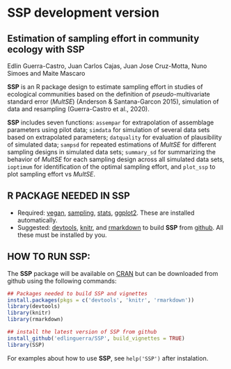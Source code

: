 
<!-- README.md is generated from README.Rmd. Please edit that file -->

# SSP development version

## Estimation of sampling effort in community ecology with SSP

Edlin Guerra-Castro, Juan Carlos Cajas, Juan Jose Cruz-Motta, Nuno
Simoes and Maite Mascaro

**SSP** is an R package design to estimate sampling effort in studies of
ecological communities based on the definition of *pseudo*-multivariate
standard error (*MultSE*) (Anderson & Santana-Garcon 2015), simulation
of data and resampling (Guerra-Castro et al., 2020).

**SSP** includes seven functions: `assempar` for extrapolation of
assemblage parameters using pilot data; `simdata` for simulation of
several data sets based on extrapolated parameters; `datquality` for
evaluation of plausibility of simulated data; `sampsd` for repeated
estimations of *MultSE* for different sampling designs in simulated data
sets; `summary_sd` for summarizing the behavior of *MultSE* for each
sampling design across all simulated data sets, `ioptimum` for
identification of the optimal sampling effort, and `plot_ssp` to plot
sampling effort vs *MultSE*.

## R PACKAGE NEEDED IN SSP

  - Required: [vegan](https://CRAN.R-project.org/package=vegan),
    [sampling](https://CRAN.R-project.org/package=sampling),
    [stats](https://CRAN.R-project.org/package=STAT),
    [ggplot2](https://CRAN.R-project.org/package=ggplot2). These are
    installed automatically.
  - Suggested: [devtools](https://CRAN.R-project.org/package=devtools),
    [knitr](https://CRAN.R-project.org/package=knitr), and
    [rmarkdown](https://CRAN.R-project.org/package=rmarkdown) to build
    **SSP** from [github](https://github.com/edlinguerra/SSP). All these
    must be installed by you.

## HOW TO RUN SSP:

The **SSP** package will be available on
[CRAN](https://cran.r-project.org/) but can be downloaded from github
using the following commands:

``` r
## Packages needed to build SSP and vignettes
install.packages(pkgs = c('devtools', 'knitr', 'rmarkdown'))
library(devtools)
library(knitr)
library(rmarkdown)

## install the latest version of SSP from github
install_github('edlinguerra/SSP', build_vignettes = TRUE)
library(SSP)
```

For examples about how to use **SSP**, see `help('SSP')` after
instalation.
